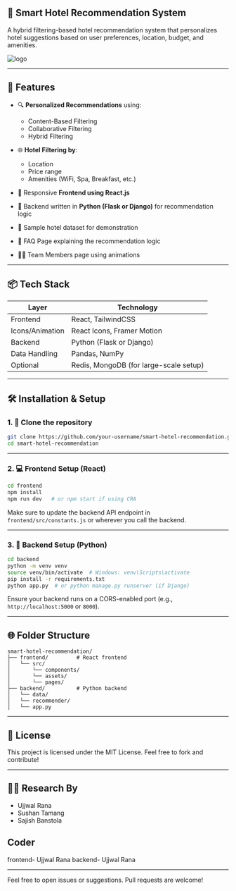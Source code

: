## 🏨 Smart Hotel Recommendation System

A hybrid filtering-based hotel recommendation system that personalizes hotel suggestions based on user preferences, location, budget, and amenities.

![logo](./src/assets/logo1b.png)

---

## 🚀 Features

* 🔍 **Personalized Recommendations** using:

  * Content-Based Filtering
  * Collaborative Filtering
  * Hybrid Filtering
* 🌐 **Hotel Filtering by**:

  * Location
  * Price range
  * Amenities (WiFi, Spa, Breakfast, etc.)
* 📱 Responsive **Frontend using React.js**
* 🧠 Backend written in **Python (Flask or Django)** for recommendation logic
* 📂 Sample hotel dataset for demonstration
* 📜 FAQ Page explaining the recommendation logic
* 👨‍💻 Team Members page using animations

---

## 📦 Tech Stack

| Layer           | Technology                             |
| --------------- | -------------------------------------- |
| Frontend        | React, TailwindCSS                     |
| Icons/Animation | React Icons, Framer Motion             |
| Backend         | Python (Flask or Django)               |
| Data Handling   | Pandas, NumPy                          |
| Optional        | Redis, MongoDB (for large-scale setup) |

---

## 🛠️ Installation & Setup

### 1. 📁 Clone the repository

```bash
git clone https://github.com/your-username/smart-hotel-recommendation.git
cd smart-hotel-recommendation
```

---

### 2. 💻 Frontend Setup (React)

```bash
cd frontend
npm install
npm run dev   # or npm start if using CRA
```

Make sure to update the backend API endpoint in `frontend/src/constants.js` or wherever you call the backend.

---

### 3. 🐍 Backend Setup (Python)

```bash
cd backend
python -m venv venv
source venv/bin/activate  # Windows: venv\Scripts\activate
pip install -r requirements.txt
python app.py  # or python manage.py runserver (if Django)
```

Ensure your backend runs on a CORS-enabled port (e.g., `http://localhost:5000` or `8000`).

---

## 🌐 Folder Structure

```
smart-hotel-recommendation/
├── frontend/         # React frontend
│   └── src/
│       └── components/
│       └── assets/
│       └── pages/
├── backend/          # Python backend
│   └── data/
│   └── recommender/
│   └── app.py
```

---

## 📄 License

This project is licensed under the MIT License. Feel free to fork and contribute!

---

## 👨‍💼 Research By

* Ujjwal Rana
* Sushan Tamang
* Sajish Banstola

## Coder 
frontend- Ujjwal Rana
backend- Ujjwal Rana


---

Feel free to open issues or suggestions. Pull requests are welcome!
